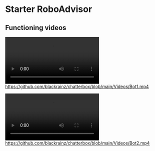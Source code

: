 # Starter RoboAdvisor 

## Functioning videos
![](Bot1.mp4)https://github.com/blackrainz/chatterbox/blob/main/Videos/Bot1.mp4

![](Bot2.mp4)https://github.com/blackrainz/chatterbox/blob/main/Videos/Bot2.mp4
